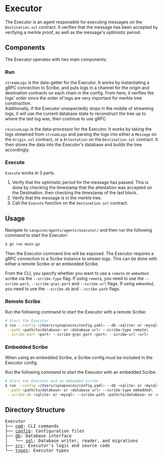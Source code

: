 # Executor
The Executor is an agent responsible for executing messages on the `Destination.sol` contract. It verifies that the message has been accepted by verifying a merkle proof, as well as the message's optimistic period.

## Components
The Executor operates with two main components:
### Run
`streamLogs` is the data-getter for the Executor. It works by instantiating a gRPC connection to Scribe, and puts logs in a channel for the origin and destination contracts on each chain in the config. From here, it verifies the logs' order since the order of logs are very important for merkle tree construction.
<br /> Additionally, if the Executor unexpectedly stops in the middle of streaming logs, it will use the current database state to reconstruct the tree up to where the last log was, then continue to use gRPC.
<br /> <br > `receiveLogs` is the data-processor for the Executor. It works by taking the logs streamed from `streamLogs` and parsing the logs into either a `Message` on the `Origin.sol` contract, or a `Attestation` on the `Destination.sol` contract. It then stores the data into the Executor's database and builds the tree accordingly.

### Execute
`Execute` works in 3 parts.
1. Verify that the optimistic period for the message has passed. This is done by checking the timestamp that the attestation was accepted on the Destination, then checking the timestamp of the last block.
2. Verify that the message is in the merkle tree.
3. Call the `Execute` function on the `Destination.sol` contract.

## Usage

Navigate to `sanguine/agents/agents/executor/` and then run the following command to start the Executor:

```bash
$ go run main.go
```
Then the Executor command line will be exposed. The Executor requires a gRPC connection to a Scribe instance to stream logs. This can be done with either a remote Scribe or an embedded Scribe.

From the CLI, you specify whether you want to use a `remote` or `embedded` scribe via the `--scribe-type` flag. If using `remote`, you need to use the `--scribe-port`, `--scribe-grpc-port` and `--scribe-url` flags. If using `embedded`, you need to use the `--scribe-db` and `--scribe-path` flags.

### Remote Scribe

Run the following command to start the Executor with a remote Scribe:

```bash
# Start the Executor
$ run --config </Users/synapsecns/config.yaml> --db <sqlite> or <mysql>\
 --path <path/to/database> or <database url> --scribe-type remote\
 --scribe-port <port> --scribe-grpc-port <port> --scribe-url <url>
```

### Embedded Scribe

When using an embedded Scribe, a Scribe config must be included in the Executor config.

Run the following command to start the Executor with an embedded Scribe:

```bash
# Start the Executor and an embedded Scribe
$ run --config </Users/synapsecns/config.yaml> --db <sqlite> or <mysql>\
 --path <path/to/database> or <database url> --scribe-type embedded\
 --scribe-db <sqlite> or <mysql> --scribe-path <path/to/database> or <database url>
```


## Directory Structure

<pre>
Executor
├── <a href="./cmd">cmd</a>: CLI commands
├── <a href="./config">config</a>: Configuration files
├── <a href="./db">db</a>: Database interface
│   └── <a href="./db/datastore/sql">sql</a>: Database writer, reader, and migrations
├── <a href="./src">src</a>: Executor's logic and source code
└── <a href="./types">types</a>: Executor types
</pre>
